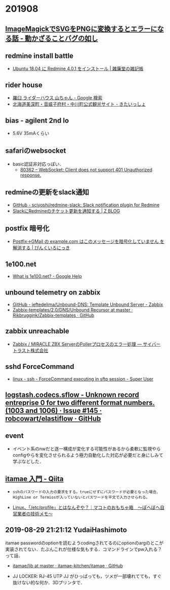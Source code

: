 # 201908

## [ImageMagickでSVGをPNGに変換するとエラーになる話 - 動かざることバグの如し](http://thr3a.hatenablog.com/entry/20180319/1521465938)

## redmine install battle
- [Ubuntu 18.04 に Redmine 4.0.1 をインストール | 雑廉堂の雑記帳](https://www.rough-and-cheap.jp/ubuntu/install_redmin/)

## rider house
- [羅臼 ライダーハウス 山ちゃん - Google 検索](https://www.google.com/search?rlz=1C5CHFA_enJP799JP799&q=%E7%BE%85%E8%87%BC+%E3%83%A9%E3%82%A4%E3%83%80%E3%83%BC%E3%83%8F%E3%82%A6%E3%82%B9+%E5%B1%B1%E3%81%A1%E3%82%83%E3%82%93&sa=X&ved=2ahUKEwjK67aN9vrjAhWSGqYKHfDjDUIQ1QIoAXoECAsQAg&biw=1680&bih=938)
- [北海道美深町・音威子府村・中川町公式観光サイト - きたいっしょ](http://kitaissho.jp/stay/sakkuru/)

## bias - agilent 2nd lo
- 5.6V 35mAくらい

## safariのwebsocket
- basic認証非対応っぽい．
  - [80362 – WebSocket: Client does not support 401 Unauthorized response.](https://bugs.webkit.org/show_bug.cgi?id=80362)

## redmineの更新をslack通知
- [GitHub - sciyoshi/redmine-slack: Slack notification plugin for Redmine](https://github.com/sciyoshi/redmine-slack)
- [SlackにRedmineのチケット更新を通知する | Z BLOG](http://blogs.zealot.co.jp/archives/763)

## postfix 暗号化
- [Postfix→GMail の example.com はこのメッセージを暗号化していません を解消する | ぴんくいろにっき](https://blog.hinaloe.net/2016/02/14/mail-send-with-tls-from-postfix/)

## 1e100.net
- [What is 1e100.net? - Google Help](https://support.google.com/faqs/answer/174717?hl=en)

## unbound telemetry on zabbix
- [GitHub - jeftedelima/Unbound-DNS: Template Unbound Server - Zabbix](https://github.com/jeftedelima/Unbound-DNS)
- [Zabbix-templates/2.0/DNS/Unbound Recursor at master · Rikbruggink/Zabbix-templates · GitHub](https://github.com/Rikbruggink/Zabbix-templates/tree/master/2.0/DNS/Unbound%20Recursor)

## zabbix unreachable
- [Zabbix / MIRACLE ZBX ServerのPollerプロセスのエラー処理 — サイバートラスト株式会社](https://www.miraclelinux.com/product-service/zabbix/tech-lounge/zbx-tl-016-poller-eh)

## sshd ForceCommand
- [linux - ssh - ForceCommand executing in sftp session - Super User](https://superuser.com/questions/1175759/ssh-forcecommand-executing-in-sftp-session)

## [logstash.codecs.sflow - Unknown record entreprise 0 for two different format numbers. (1003 and 1006) · Issue #145 · robcowart/elastiflow · GitHub](https://github.com/robcowart/elastiflow/issues/145)

## event
- イベント系のnwだと逐一構成が変化する可能性があるから柔軟に監視やらconfigやらを変化させられるよう極力自動化した対応が必要だと身にしみて学ぶなどした．

## [itamae 入門 - Qiita](https://qiita.com/rasenn/items/8e234489b0d92ed74cfe)
- `sshのパスワードの入力の要求をする。trueにせずにパスワードが必要となった場合、HighLine or Termiosが入っていないとパスワードを平文で入力させられる。`

- [Linux、「/etc/profile」とはなんぞや？｜マコトのおもちゃ箱　～ぼへぼへ自営業者の技術メモ～](http://piyopiyocs.blog115.fc2.com/blog-entry-681.html)

## 2019-08-29 21:21:12 YudaiHashimoto
itamae passwordのoptionを読むようcodingされてるのにoptionのargのとこが実装されてない．たぶんこれが仕様な気もする．コマンドラインでpw入れる？って話．
- [itamae/lib at master · itamae-kitchen/itamae · GitHub](https://github.com/itamae-kitchen/itamae/tree/master/lib)

- JJ LOCKER: RJ-45 UTP JJ がひっぱっても，ツメが一部壊れてても，すぐ抜けない的な何か．3Dプリンタで．